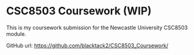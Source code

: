 # CSC8503 Coursework (WIP)

This is my coursework submission for the Newcastle University CSC8503 module.

GitHub url: https://github.com/blacktack2/CSC8503_Coursework/
